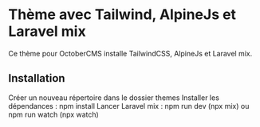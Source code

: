 Thème avec Tailwind, AlpineJs et Laravel mix
==========

Ce thème pour OctoberCMS installe TailwindCSS, AlpineJs et Laravel mix.

## Installation

Créer un nouveau répertoire dans le dossier themes
Installer les dépendances : npm install
Lancer Laravel mix : npm run dev (npx mix) ou npm run watch (npx watch)